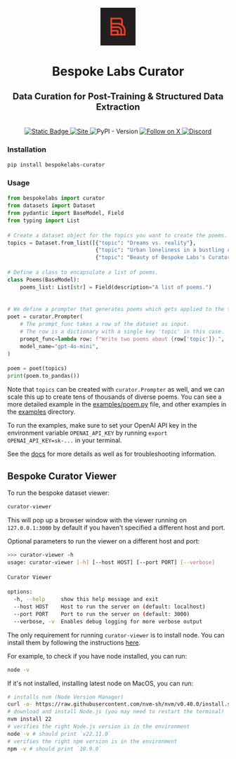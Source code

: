 <p align="center">
  <a href="https://bespokelabs.ai/" target="_blank">
    <picture>
      <source media="(prefers-color-scheme: light)" width="80" srcset="./docs/Bespoke-Labs-Logomark-Red.png">
      <img alt="Bespoke Labs Logo" width="80" src="./docs/Bespoke-Labs-Logomark-Red-on-Black.png">
    </picture>
  </a>
</p>

<h1 align="center">Bespoke Labs Curator</h1>
<h3 align="center" style="font-size: 20px; margin-bottom: 4px">Data Curation for Post-Training & Structured Data Extraction</h3>
<br/>
<p align="center">
  <a href="https://docs.bespokelabs.ai/">
    <img alt="Static Badge" src="https://img.shields.io/badge/Docs-docs.bespokelabs.ai-blue?style=flat&link=https%3A%2F%2Fdocs.bespokelabs.ai">
  </a>
  <a href="https://bespokelabs.ai/">
    <img alt="Site" src="https://img.shields.io/badge/Site-bespokelabs.ai-blue?link=https%3A%2F%2Fbespokelabs.ai"/>
  </a>
  <img alt="PyPI - Version" src="https://img.shields.io/pypi/v/bespokelabs-curator">
  <a href="https://twitter.com/bespokelabsai">
    <img src="https://img.shields.io/twitter/follow/bespokelabsai" alt="Follow on X" />
  </a>
  <a href="https://discord.gg/KqpXvpzVBS">
    <img alt="Discord" src="https://img.shields.io/discord/1230990265867698186">
  </a>
</p>


### Installation

```bash
pip install bespokelabs-curator
```

### Usage

```python
from bespokelabs import curator
from datasets import Dataset
from pydantic import BaseModel, Field
from typing import List

# Create a dataset object for the topics you want to create the poems.
topics = Dataset.from_list([{"topic": "Dreams vs. reality"},
                            {"topic": "Urban loneliness in a bustling city"},
                            {"topic": "Beauty of Bespoke Labs's Curator library"}])

# Define a class to encapsulate a list of poems.
class Poems(BaseModel):
    poems_list: List[str] = Field(description="A list of poems.")


# We define a prompter that generates poems which gets applied to the topics dataset.
poet = curator.Prompter(
    # The prompt_func takes a row of the dataset as input.
    # The row is a dictionary with a single key 'topic' in this case.
    prompt_func=lambda row: f"Write two poems about {row['topic']}.",
    model_name="gpt-4o-mini",
)

poem = poet(topics)
print(poem.to_pandas())
```
Note that `topics` can be created with `curator.Prompter` as well,
and we can scale this up to create tens of thousands of diverse poems.
You can see a more detailed example in the [examples/poem.py](examples/poem.py) file,
and other examples in the [examples](examples) directory.

To run the examples, make sure to set your OpenAI API key in 
the environment variable `OPENAI_API_KEY` by running `export OPENAI_API_KEY=sk-...` in your terminal.

See the [docs](https://docs.bespokelabs.ai/) for more details as well as 
for troubleshooting information.

## Bespoke Curator Viewer

To run the bespoke dataset viewer:

```bash
curator-viewer
```

This will pop up a browser window with the viewer running on `127.0.0.1:3000` by default if you haven't specified a different host and port.


Optional parameters to run the viewer on a different host and port:
```bash
>>> curator-viewer -h
usage: curator-viewer [-h] [--host HOST] [--port PORT] [--verbose]

Curator Viewer

options:
  -h, --help     show this help message and exit
  --host HOST    Host to run the server on (default: localhost)
  --port PORT    Port to run the server on (default: 3000)
  --verbose, -v  Enables debug logging for more verbose output
```

The only requirement for running `curator-viewer` is to install node. You can install them by following the instructions [here](https://nodejs.org/en/download/package-manager).

For example, to check if you have node installed, you can run:

```bash
node -v
```

If it's not installed, installing latest node on MacOS, you can run:

```bash
# installs nvm (Node Version Manager)
curl -o- https://raw.githubusercontent.com/nvm-sh/nvm/v0.40.0/install.sh | bash
# download and install Node.js (you may need to restart the terminal)
nvm install 22
# verifies the right Node.js version is in the environment
node -v # should print `v22.11.0`
# verifies the right npm version is in the environment
npm -v # should print `10.9.0`
```
